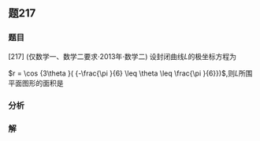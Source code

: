 ## 题217
### 题目
[217] (仅数学一、数学二要求$\cdot  {2013}$年$\cdot$数学二) 设封闭曲线$L$的极坐标方程为

$r = \cos {3\theta }( {-\frac{\pi }{6} \leq  \theta  \leq  \frac{\pi }{6}})$,则$L$所围平面图形的面积是
### 分析

### 解